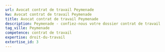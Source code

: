 ```yaml
---
url: Avocat contrat de travail Peymenade
kw: Avocat contrat de travail Peymenade
title: Avocat contrat de travail Peymenade
description: Peymenade - confiez-nous votre dossier contrat de travail
tag_ville: Peymenade
competence: contrat de travail
expertise: droit-du-travail
extertise_id: 3
---
```

